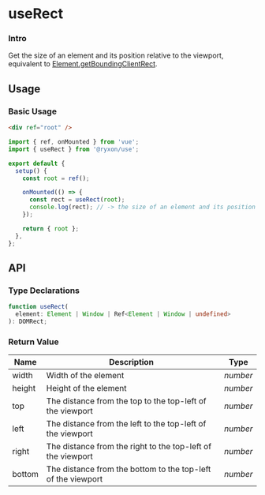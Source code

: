 # useRect

### Intro

Get the size of an element and its position relative to the viewport, equivalent to [Element.getBoundingClientRect](https://developer.mozilla.org/en-US/docs/Web/API/Element/getBoundingClientRect).

## Usage

### Basic Usage

```html
<div ref="root" />
```

```js
import { ref, onMounted } from 'vue';
import { useRect } from '@ryxon/use';

export default {
  setup() {
    const root = ref();

    onMounted(() => {
      const rect = useRect(root);
      console.log(rect); // -> the size of an element and its position relative to the viewport
    });

    return { root };
  },
};
```

## API

### Type Declarations

```ts
function useRect(
  element: Element | Window | Ref<Element | Window | undefined>
): DOMRect;
```

### Return Value

| Name | Description | Type |
| --- | --- | --- |
| width | Width of the element | _number_ |
| height | Height of the element | _number_ |
| top | The distance from the top to the top-left of the viewport | _number_ |
| left | The distance from the left to the top-left of the viewport | _number_ |
| right | The distance from the right to the top-left of the viewport | _number_ |
| bottom | The distance from the bottom to the top-left of the viewport | _number_ |
